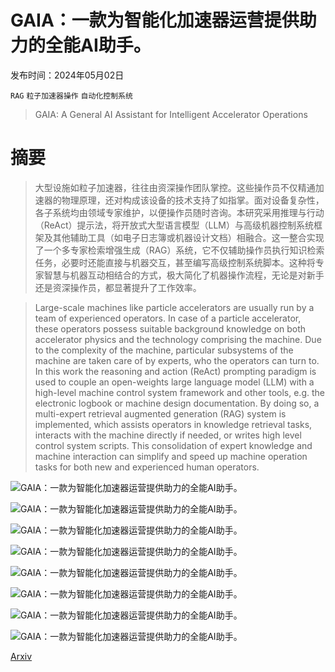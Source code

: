 # GAIA：一款为智能化加速器运营提供助力的全能AI助手。

发布时间：2024年05月02日

`RAG` `粒子加速器操作` `自动化控制系统`

> GAIA: A General AI Assistant for Intelligent Accelerator Operations

# 摘要

> 大型设施如粒子加速器，往往由资深操作团队掌控。这些操作员不仅精通加速器的物理原理，还对构成该设备的技术支持了如指掌。面对设备复杂性，各子系统均由领域专家维护，以便操作员随时咨询。本研究采用推理与行动（ReAct）提示法，将开放式大型语言模型（LLM）与高级机器控制系统框架及其他辅助工具（如电子日志簿或机器设计文档）相融合。这一整合实现了一个多专家检索增强生成（RAG）系统，它不仅辅助操作员执行知识检索任务，必要时还能直接与机器交互，甚至编写高级控制系统脚本。这种将专家智慧与机器互动相结合的方式，极大简化了机器操作流程，无论是对新手还是资深操作员，都显著提升了工作效率。

> Large-scale machines like particle accelerators are usually run by a team of experienced operators. In case of a particle accelerator, these operators possess suitable background knowledge on both accelerator physics and the technology comprising the machine. Due to the complexity of the machine, particular subsystems of the machine are taken care of by experts, who the operators can turn to. In this work the reasoning and action (ReAct) prompting paradigm is used to couple an open-weights large language model (LLM) with a high-level machine control system framework and other tools, e.g. the electronic logbook or machine design documentation. By doing so, a multi-expert retrieval augmented generation (RAG) system is implemented, which assists operators in knowledge retrieval tasks, interacts with the machine directly if needed, or writes high level control system scripts. This consolidation of expert knowledge and machine interaction can simplify and speed up machine operation tasks for both new and experienced human operators.

![GAIA：一款为智能化加速器运营提供助力的全能AI助手。](../../../paper_images/2405.01359/x2.png)

![GAIA：一款为智能化加速器运营提供助力的全能AI助手。](../../../paper_images/2405.01359/x3.png)

![GAIA：一款为智能化加速器运营提供助力的全能AI助手。](../../../paper_images/2405.01359/x4.png)

![GAIA：一款为智能化加速器运营提供助力的全能AI助手。](../../../paper_images/2405.01359/x5.png)

![GAIA：一款为智能化加速器运营提供助力的全能AI助手。](../../../paper_images/2405.01359/x6.png)

![GAIA：一款为智能化加速器运营提供助力的全能AI助手。](../../../paper_images/2405.01359/x7.png)

![GAIA：一款为智能化加速器运营提供助力的全能AI助手。](../../../paper_images/2405.01359/x8.png)

![GAIA：一款为智能化加速器运营提供助力的全能AI助手。](../../../paper_images/2405.01359/x9.png)

[Arxiv](https://arxiv.org/abs/2405.01359)